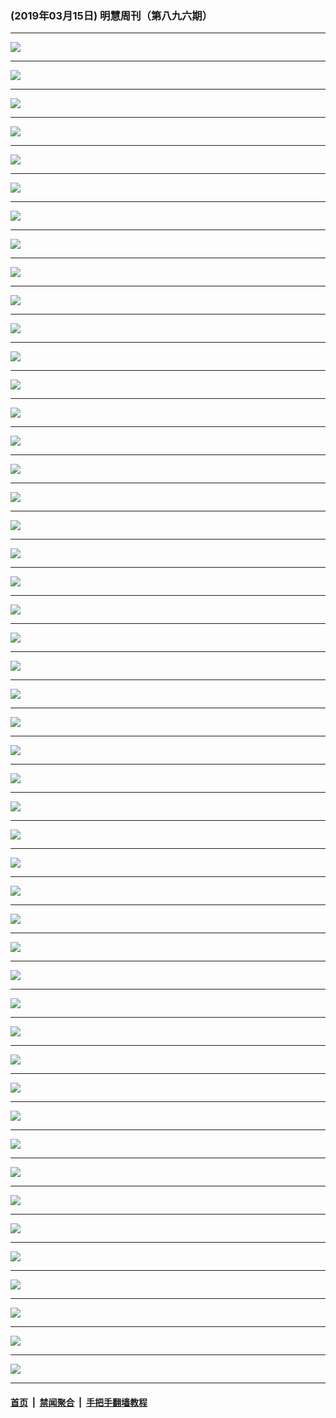 ### (2019年03月15日) 明慧周刊（第八九六期） 

---

<img src="http://qikan.minghui.org/mhqkpage/qikanimage/2019/03/15/mhweekly896_read-online1.png"/><hr/>
<img src="http://qikan.minghui.org/mhqkpage/qikanimage/2019/03/15/mhweekly896_read-online2.png"/><hr/>
<img src="http://qikan.minghui.org/mhqkpage/qikanimage/2019/03/15/mhweekly896_read-online3.png"/><hr/>
<img src="http://qikan.minghui.org/mhqkpage/qikanimage/2019/03/15/mhweekly896_read-online4.png"/><hr/>
<img src="http://qikan.minghui.org/mhqkpage/qikanimage/2019/03/15/mhweekly896_read-online5.png"/><hr/>
<img src="http://qikan.minghui.org/mhqkpage/qikanimage/2019/03/15/mhweekly896_read-online6.png"/><hr/>
<img src="http://qikan.minghui.org/mhqkpage/qikanimage/2019/03/15/mhweekly896_read-online7.png"/><hr/>
<img src="http://qikan.minghui.org/mhqkpage/qikanimage/2019/03/15/mhweekly896_read-online8.png"/><hr/>
<img src="http://qikan.minghui.org/mhqkpage/qikanimage/2019/03/15/mhweekly896_read-online9.png"/><hr/>
<img src="http://qikan.minghui.org/mhqkpage/qikanimage/2019/03/15/mhweekly896_read-online10.png"/><hr/>
<img src="http://qikan.minghui.org/mhqkpage/qikanimage/2019/03/15/mhweekly896_read-online11.png"/><hr/>
<img src="http://qikan.minghui.org/mhqkpage/qikanimage/2019/03/15/mhweekly896_read-online12.png"/><hr/>
<img src="http://qikan.minghui.org/mhqkpage/qikanimage/2019/03/15/mhweekly896_read-online13.png"/><hr/>
<img src="http://qikan.minghui.org/mhqkpage/qikanimage/2019/03/15/mhweekly896_read-online14.png"/><hr/>
<img src="http://qikan.minghui.org/mhqkpage/qikanimage/2019/03/15/mhweekly896_read-online15.png"/><hr/>
<img src="http://qikan.minghui.org/mhqkpage/qikanimage/2019/03/15/mhweekly896_read-online16.png"/><hr/>
<img src="http://qikan.minghui.org/mhqkpage/qikanimage/2019/03/15/mhweekly896_read-online17.png"/><hr/>
<img src="http://qikan.minghui.org/mhqkpage/qikanimage/2019/03/15/mhweekly896_read-online18.png"/><hr/>
<img src="http://qikan.minghui.org/mhqkpage/qikanimage/2019/03/15/mhweekly896_read-online19.png"/><hr/>
<img src="http://qikan.minghui.org/mhqkpage/qikanimage/2019/03/15/mhweekly896_read-online20.png"/><hr/>
<img src="http://qikan.minghui.org/mhqkpage/qikanimage/2019/03/15/mhweekly896_read-online21.png"/><hr/>
<img src="http://qikan.minghui.org/mhqkpage/qikanimage/2019/03/15/mhweekly896_read-online22.png"/><hr/>
<img src="http://qikan.minghui.org/mhqkpage/qikanimage/2019/03/15/mhweekly896_read-online23.png"/><hr/>
<img src="http://qikan.minghui.org/mhqkpage/qikanimage/2019/03/15/mhweekly896_read-online24.png"/><hr/>
<img src="http://qikan.minghui.org/mhqkpage/qikanimage/2019/03/15/mhweekly896_read-online25.png"/><hr/>
<img src="http://qikan.minghui.org/mhqkpage/qikanimage/2019/03/15/mhweekly896_read-online26.png"/><hr/>
<img src="http://qikan.minghui.org/mhqkpage/qikanimage/2019/03/15/mhweekly896_read-online27.png"/><hr/>
<img src="http://qikan.minghui.org/mhqkpage/qikanimage/2019/03/15/mhweekly896_read-online28.png"/><hr/>
<img src="http://qikan.minghui.org/mhqkpage/qikanimage/2019/03/15/mhweekly896_read-online29.png"/><hr/>
<img src="http://qikan.minghui.org/mhqkpage/qikanimage/2019/03/15/mhweekly896_read-online30.png"/><hr/>
<img src="http://qikan.minghui.org/mhqkpage/qikanimage/2019/03/15/mhweekly896_read-online31.png"/><hr/>
<img src="http://qikan.minghui.org/mhqkpage/qikanimage/2019/03/15/mhweekly896_read-online32.png"/><hr/>
<img src="http://qikan.minghui.org/mhqkpage/qikanimage/2019/03/15/mhweekly896_read-online33.png"/><hr/>
<img src="http://qikan.minghui.org/mhqkpage/qikanimage/2019/03/15/mhweekly896_read-online34.png"/><hr/>
<img src="http://qikan.minghui.org/mhqkpage/qikanimage/2019/03/15/mhweekly896_read-online35.png"/><hr/>
<img src="http://qikan.minghui.org/mhqkpage/qikanimage/2019/03/15/mhweekly896_read-online36.png"/><hr/>
<img src="http://qikan.minghui.org/mhqkpage/qikanimage/2019/03/15/mhweekly896_read-online37.png"/><hr/>
<img src="http://qikan.minghui.org/mhqkpage/qikanimage/2019/03/15/mhweekly896_read-online38.png"/><hr/>
<img src="http://qikan.minghui.org/mhqkpage/qikanimage/2019/03/15/mhweekly896_read-online39.png"/><hr/>
<img src="http://qikan.minghui.org/mhqkpage/qikanimage/2019/03/15/mhweekly896_read-online40.png"/><hr/>
<img src="http://qikan.minghui.org/mhqkpage/qikanimage/2019/03/15/mhweekly896_read-online41.png"/><hr/>
<img src="http://qikan.minghui.org/mhqkpage/qikanimage/2019/03/15/mhweekly896_read-online42.png"/><hr/>
<img src="http://qikan.minghui.org/mhqkpage/qikanimage/2019/03/15/mhweekly896_read-online43.png"/><hr/>
<img src="http://qikan.minghui.org/mhqkpage/qikanimage/2019/03/15/mhweekly896_read-online44.png"/><hr/>
<img src="http://qikan.minghui.org/mhqkpage/qikanimage/2019/03/15/mhweekly896_read-online45.png"/><hr/>
<img src="http://qikan.minghui.org/mhqkpage/qikanimage/2019/03/15/mhweekly896_read-online46.png"/><hr/>
<img src="http://qikan.minghui.org/mhqkpage/qikanimage/2019/03/15/mhweekly896_read-online47.png"/><hr/>
<img src="http://qikan.minghui.org/mhqkpage/qikanimage/2019/03/15/mhweekly896_read-online48.png"/><hr/>


#### [首页](../../../..) &nbsp;|&nbsp; [禁闻聚合](https://github.com/gfw-breaker/banned-news) &nbsp;|&nbsp; [手把手翻墙教程](https://github.com/gfw-breaker/guides) 